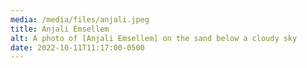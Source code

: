 ```yaml
---
media: /media/files/anjali.jpeg
title: Anjali Emsellem
alt: A photo of [Anjali Emsellem] on the sand below a cloudy sky
date: 2022-10-11T11:17:00-0500
---
```

